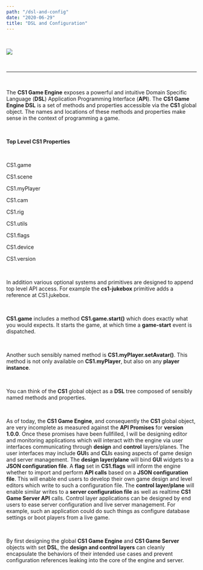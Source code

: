 ```yaml
---
path: "/dsl-and-config"
date: "2020-06-29"
title: "DSL and Configuration"
---
```

<br>

![](https://cdn.glitch.com/53f6eb06-66f0-4243-b635-db0bfec50c28%2FCS1_logo_64.png?v=1588982390615)

<br>

___  

<br>

The **CS1 Game Engine** exposes a powerful and intuitive Domain Specific Language (**DSL**) Application Programming Interface (**API**).  The **CS1 Game Engine DSL** is a set of methods and properties accessible via the **CS1** global object.  The names and locations of these methods and properties make sense in the context of programming a game.

<br>

**Top Level CS1 Properties**

<br>

CS1.game

CS1.scene

CS1.myPlayer

CS1.cam

CS1.rig

CS1.utils

CS1.flags

CS1.device

CS1.version

  
<br>

In addition various optional systems and primitives are designed to append top level API access. For example the **cs1-jukebox** primitive adds a reference at CS1.jukebox.  

<br>

**CS1.game** includes a method **CS1.game.start()** which does exactly what you would expects. It starts the game, at which time a **game-start** event is dispatched.

<br>

Another such sensibly named method is **CS1.myPlayer.setAvatar()**. This method is not only available on **CS1.myPlayer**, but also on any **player instance**.

<br>

You can think of the **CS1** global object as a **DSL** tree composed of sensibly named methods and properties.

<br>

As of today, the **CS1 Game Engine**, and consequently the **CS1** global object, are very incomplete as measured against the **API Promises** for **version 1.0.0**.  Once these promises have been fullfilled, I will be designing editor and monitoring applications which will interact with the engine via user interfaces communicating through **design** and **control** layers/planes.  The user interfaces may include **GUI**s and **CLI**s easing aspects of game design and server management.  The **design layer/plane** will bind **GUI** widgets to a **JSON configuration file**. A **flag** set in **CS1.flags** will inform the engine whether to import and perform **API calls** based on a **JSON configuration file**.  This will enable end users to develop their own game design and level editors which write to such a configuration file.   The **control layer/plane** will enable similar writes to a **server configuration file** as well as realtime **CS1 Game Server API** calls.  Control layer applications can be designed by end users to ease server configuration and live server management.  For example, such an application could do such things as configure database settings or boot players from a live game. 

<br>

By first designing the global **CS1 Game Engine** and **CS1 Game Server** objects with set **DSL**, the **design and control layers** can cleanly encapsulate the behaviors of their intended use cases and prevent configuration references leaking into the core of the engine and server.